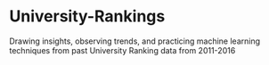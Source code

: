 # University-Rankings
Drawing insights, observing trends, and practicing machine learning techniques from past University Ranking data from 2011-2016
